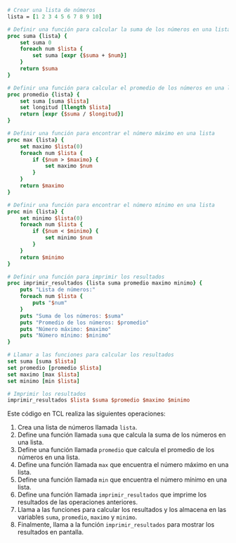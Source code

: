 ```tcl
# Crear una lista de números
lista = [1 2 3 4 5 6 7 8 9 10]

# Definir una función para calcular la suma de los números en una lista
proc suma {lista} {
    set suma 0
    foreach num $lista {
        set suma [expr {$suma + $num}]
    }
    return $suma
}

# Definir una función para calcular el promedio de los números en una lista
proc promedio {lista} {
    set suma [suma $lista]
    set longitud [llength $lista]
    return [expr {$suma / $longitud}]
}

# Definir una función para encontrar el número máximo en una lista
proc max {lista} {
    set maximo $lista(0)
    foreach num $lista {
        if {$num > $maximo} {
            set maximo $num
        }
    }
    return $maximo
}

# Definir una función para encontrar el número mínimo en una lista
proc min {lista} {
    set minimo $lista(0)
    foreach num $lista {
        if {$num < $minimo} {
            set minimo $num
        }
    }
    return $minimo
}

# Definir una función para imprimir los resultados
proc imprimir_resultados {lista suma promedio maximo minimo} {
    puts "Lista de números:"
    foreach num $lista {
        puts "$num"
    }
    puts "Suma de los números: $suma"
    puts "Promedio de los números: $promedio"
    puts "Número máximo: $maximo"
    puts "Número mínimo: $minimo"
}

# Llamar a las funciones para calcular los resultados
set suma [suma $lista]
set promedio [promedio $lista]
set maximo [max $lista]
set minimo [min $lista]

# Imprimir los resultados
imprimir_resultados $lista $suma $promedio $maximo $minimo
```

Este código en TCL realiza las siguientes operaciones:

1. Crea una lista de números llamada `lista`.
2. Define una función llamada `suma` que calcula la suma de los números en una lista.
3. Define una función llamada `promedio` que calcula el promedio de los números en una lista.
4. Define una función llamada `max` que encuentra el número máximo en una lista.
5. Define una función llamada `min` que encuentra el número mínimo en una lista.
6. Define una función llamada `imprimir_resultados` que imprime los resultados de las operaciones anteriores.
7. Llama a las funciones para calcular los resultados y los almacena en las variables `suma`, `promedio`, `maximo` y `minimo`.
8. Finalmente, llama a la función `imprimir_resultados` para mostrar los resultados en pantalla.